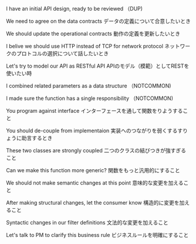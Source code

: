 I have an initial API design, ready to be reviewed （DUP)

We need to agree on the data contracts データの定義について合意したいとき

We should update the operational contracts 動作の定義を更新したいとき

I belive we should use HTTP instead of TCP for network protocol ネットワークのプロトコルの選択について話したいとき

Let's try to model our API as RESTful API APIのモデル（模範）としてRESTを使いたい時

I combined related parameters as a data structure （NOTCOMMON)

I made sure the function has a single responsibility （NOTCOMMON)

You program against interface インターフェースを通して関数をりようすること

You should de-couple from implementaion 実装へのつながりを弱くするすりょうに助言するとき

These two classes are strongly coupled 二つのクラスの結びつきが強すぎること

Can we make this function more generic? 関数をもっと汎用的にすること

We should not make semantic changes at this point 意味的な変更を加えること

After making structural changes, let the consumer know 構造的に変更を加えること

Syntactic changes in our filter definitions 文法的な変更を加えること

Let's talk to PM to clarify this business rule ビジネスルールを明確にすること

